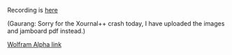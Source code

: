 Recording is [here](NONE)

(Gaurang: Sorry for the Xournal++ crash today, I have uploaded the images and jamboard pdf instead.)

[Wolfram Alpha link](https://www.wolframalpha.com/input/?i=f%28n%29+%3D+p*f%28n+-+1%29+%2B+%281+-+p%29+*+p+*+f%28n+-+2%29%3B+f%281%29+%3D+0%3B+f%282%29+%3D+%281-p%29*%281-p%29)
